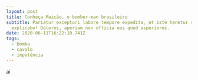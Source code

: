 ```yaml
---
layout: post
title: Conheça Maicão, o bomber-man brasileiro
subtitle: Pariatur excepturi labore tempore expedita, et iste tenetur suscipit
  explicabo! Dolores, aperiam non officia eos quod asperiores.
date: 2020-06-11T16:22:10.741Z
tags:
  - bomba
  - cavalo
  - impotência
---
```

ai